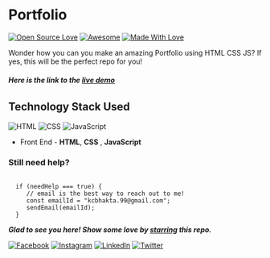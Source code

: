 # Portfolio
[![Open Source Love](https://badges.frapsoft.com/os/v2/open-source.svg?v=103)](https://github.com/KailashJS)
[![Awesome](https://cdn.rawgit.com/sindresorhus/awesome/d7305f38d29fed78fa85652e3a63e154dd8e8829/media/badge.svg)](https://github.com/KailashJS) [![Made With Love](https://img.shields.io/badge/Made%20With-Love-orange.svg)](https://github.com/KailashJS)

Wonder how you can you make an amazing Portfolio using HTML CSS JS? If yes, this will be the perfect repo for you!

###### **Here is the link to the [live demo](https://upskilljs.com/kailash.html)**


## Technology Stack Used

![HTML](https://img.shields.io/badge/frontend-html-orange.svg?logo=html5&style=flat-square) 
![CSS](https://img.shields.io/badge/frontend-css-yellowgreen.svg?logo=css3&style=flat-square)
![JavaScript](https://img.shields.io/badge/frontend-javascript-blue.svg?logo=javascript&style=flat-square) 


- Front End - **HTML**, **CSS** , **JavaScript**

### Still need help?

```

  if (needHelp === true) {
     // email is the best way to reach out to me!
     const emailId = "kcbhakta.99@gmail.com";
     sendEmail(emailId);
  }

```

***Glad to see you here! Show some love by [starring](https://github.com/KailashJS/portfolio-kailash/) this repo.***


[![Facebook](https://img.shields.io/static/v1.svg?label=connect&message=@kailash&color=grey&logo=facebook&style=flat&logoColor=white&colorA=blue)](https://www.facebook.com/kailashchandra.bhakta.5/)  [![Instagram](https://img.shields.io/static/v1.svg?label=follow&message=@kailash&color=grey&logo=instagram&style=flat&logoColor=white&colorA=blue)](https://www.instagram.com/bhaktakailashchandra/) [![LinkedIn](https://img.shields.io/static/v1.svg?label=connect&message=@kailash&color=grey&logo=linkedin&style=flat&logoColor=white&colorA=blue)](https://www.linkedin.com/in/kailashchandrabhakta/) [![Twitter](https://img.shields.io/static/v1.svg?label=follow&message=@kailash&color=grey&logo=twitter&style=flat&logoColor=white&colorA=blue)](https://twitter.com/BhaktaKailash)
